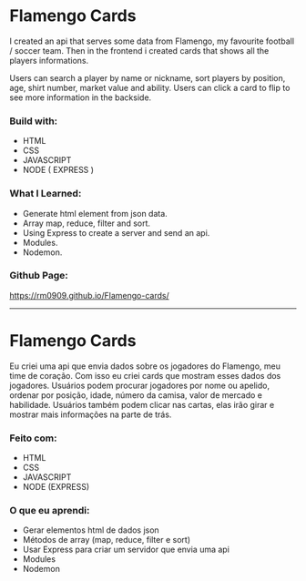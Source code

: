 # Flamengo Cards
I created an api that serves some data from Flamengo, my favourite football / soccer team.
Then in the frontend i created cards that shows all the players informations.

Users can search a player by name or nickname, sort players by position, age, shirt number, market value and ability.
Users can click a card to flip to see more information in the backside.

### Build with:
- HTML
- CSS
- JAVASCRIPT
- NODE ( EXPRESS )

### What I Learned:
- Generate html element from json data.
- Array map, reduce, filter and sort.
- Using Express to create a server and send an api.
- Modules.
- Nodemon.

### Github Page:
https://rm0909.github.io/Flamengo-cards/

________________________________________________________________________________________________

# Flamengo Cards
Eu criei uma api que envia dados sobre os jogadores do Flamengo, meu time de coração. 
Com isso eu criei cards que mostram esses dados dos jogadores.
Usuários podem procurar jogadores por nome ou apelido, ordenar por posição, idade, número da camisa, valor de mercado e habilidade.
Usuários também podem clicar nas cartas, elas irão girar e mostrar mais informações na parte de trás.
### Feito com:
- HTML
- CSS
- JAVASCRIPT
- NODE (EXPRESS)

### O que eu aprendi:
- Gerar elementos html de dados json
- Métodos de array (map, reduce, filter e sort)
- Usar Express para criar um servidor que envia uma api
- Modules
- Nodemon

